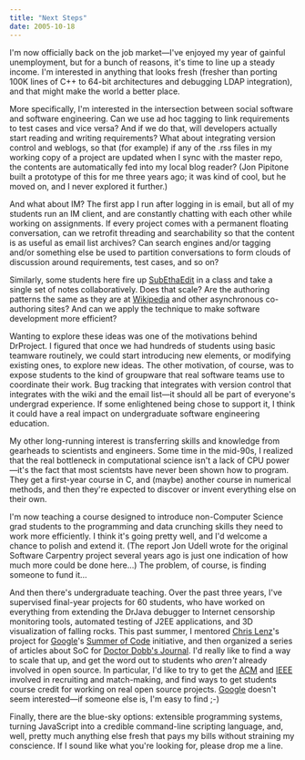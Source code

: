 ```yaml
---
title: "Next Steps"
date: 2005-10-18
---
```

<p>I'm now officially back on the job market—I've enjoyed my year of
gainful unemployment, but for a bunch of reasons, it's time to line up
a steady income.  I'm interested in anything that looks fresh (fresher
than porting 100K lines of C++ to 64-bit architectures and debugging
LDAP integration), and that might make the world a better place.</p>

<p>More specifically, I'm interested in the intersection between
social software and software engineering.  Can we use ad hoc tagging
to link requirements to test cases and vice versa?  And if we do that,
will developers actually start reading and writing requirements?  What
about integrating version control and weblogs, so that (for example)
if any of the .rss files in my working copy of a project are updated
when I sync with the master repo, the contents are automatically fed
into my local blog reader?  (Jon Pipitone built a prototype of this
for me three years ago; it was kind of cool, but he moved on, and I
never explored it further.)</p>

<p>And what about IM?  The first app I run after logging in is email,
but all of my students run an IM client, and are constantly chatting
with each other while working on assignments.  If every project comes
with a permanent floating conversation, can we retrofit threading and
searchability so that the content is as useful as email list archives?
Can search engines and/or tagging and/or something else be used to
partition conversations to form clouds of discussion around
requirements, test cases, and so on?</p>

<p>Similarly, some students here fire up <a href="http://www.codingmonkeys.de/subethaedit/">SubEthaEdit</a> in a
class and take a single set of notes collaboratively.  Does that
scale?  Are the authoring patterns the same as they are at <a href="http://www.wikipedia.org">Wikipedia</a> and other asynchronous
co-authoring sites?  And can we apply the technique to make software
development more efficient?</p>

<p>Wanting to explore these ideas was one of the motivations behind DrProject.
I figured that once we had hundreds of students using basic teamware
routinely, we could start introducing new elements, or modifying
existing ones, to explore new ideas.  The other motivation, of course,
was to expose students to the kind of groupware that real software
teams use to coordinate their work.  Bug tracking that integrates with
version control that integrates with the wiki and the email list—it
should all be part of everyone's undergrad experience.  If some
enlightened being chose to support it, I think it could have a real
impact on undergraduate software engineering education.</p>

<p>My other long-running interest is transferring skills and knowledge
from gearheads to scientists and engineers.  Some time in the mid-90s,
I realized that the real bottleneck in computational science isn't a
lack of CPU power—it's the fact that most scientsts have never been
shown how to program.  They get a first-year course in C, and (maybe)
another course in numerical methods, and then they're expected to
discover or invent everything else on their own.</p>

<p>I'm now teaching a
course designed to introduce non-Computer Science grad students to
the programming and data crunching skills they need to work more
efficiently.  I think it's going pretty well, and I'd welcome a chance
to polish and extend it.  (The report Jon Udell
wrote for the original Software Carpentry project several years ago is
just one indication of how much more could be done here…)  The
problem, of course, is finding someone to fund it…</p>

<p>And then there's undergraduate teaching.  Over the past three
years, I've supervised final-year projects for 60 students, who have
worked on everything from extending the DrJava debugger to Internet
censorship monitoring tools, automated testing of J2EE applications,
and 3D visualization of falling rocks.  This past summer, I mentored
<a href="http://www.cmlenz.net">Chris Lenz</a>'s project for <a href="http://www.google.com">Google</a>'s <a href="http://code.google.com/summerofcode.html">Summer of Code</a>
initiative, and then organized a series of articles about SoC for <a href="http://www.ddj.com">Doctor Dobb's Journal</a>.  I'd
really like to find a way to scale that up, and get the word out to
students who <em>aren't</em> already involved in open source.  In
particular, I'd like to try to get the <a href="http://www.acm.org">ACM</a> and <a href="http://www.ieee.org">IEEE</a> involved in recruiting and
match-making, and find ways to get students course credit for working
on real open source projects.  <a href="http://www.google.com">Google</a> doesn't seem interested—if
someone else is, I'm easy to find ;-)</p>

<p>Finally, there are the blue-sky options: extensible
programming systems, turning JavaScript into a credible
command-line scripting language, and, well, pretty much anything else
fresh that pays my bills without straining my conscience.  If I sound
like what you're looking
for, please drop me a line.</p>
